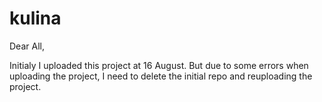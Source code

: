 # kulina
Dear All,

Initialy I uploaded this project at 16 August.
But due to some errors when uploading the project, I need to delete the initial repo and reuploading the project.
